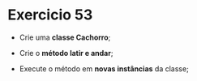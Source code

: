 # Exercicio 53

-   Crie uma **classe Cachorro**;

-   Crie o **método latir e andar**;

-   Execute o método em **novas instâncias** da classe;

